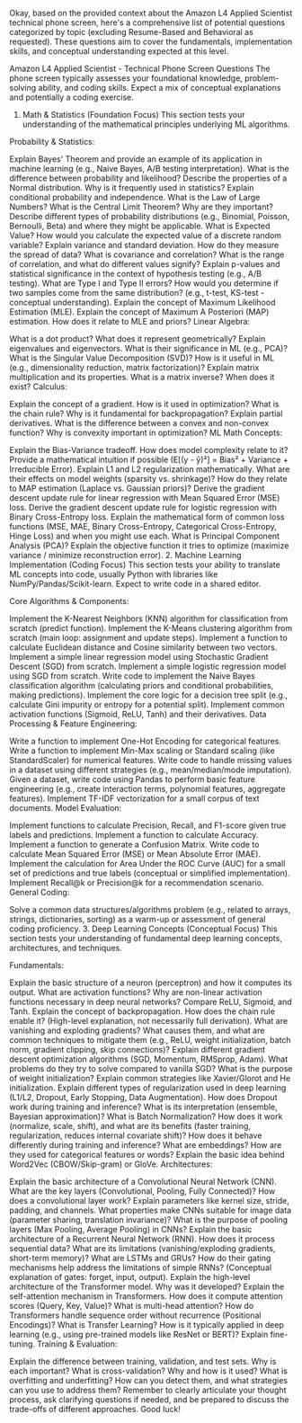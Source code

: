 Okay, based on the provided context about the Amazon L4 Applied Scientist technical phone screen, here's a comprehensive list of potential questions categorized by topic (excluding Resume-Based and Behavioral as requested). These questions aim to cover the fundamentals, implementation skills, and conceptual understanding expected at this level.

Amazon L4 Applied Scientist - Technical Phone Screen Questions
The phone screen typically assesses your foundational knowledge, problem-solving ability, and coding skills. Expect a mix of conceptual explanations and potentially a coding exercise.

1. Math & Statistics (Foundation Focus)
This section tests your understanding of the mathematical principles underlying ML algorithms.

Probability & Statistics:

Explain Bayes' Theorem and provide an example of its application in machine learning (e.g., Naive Bayes, A/B testing interpretation).
What is the difference between probability and likelihood?
Describe the properties of a Normal distribution. Why is it frequently used in statistics?
Explain conditional probability and independence.
What is the Law of Large Numbers? What is the Central Limit Theorem? Why are they important?
Describe different types of probability distributions (e.g., Binomial, Poisson, Bernoulli, Beta) and where they might be applicable.
What is Expected Value? How would you calculate the expected value of a discrete random variable?
Explain variance and standard deviation. How do they measure the spread of data?
What is covariance and correlation? What is the range of correlation, and what do different values signify?
Explain p-values and statistical significance in the context of hypothesis testing (e.g., A/B testing). What are Type I and Type II errors?
How would you determine if two samples come from the same distribution? (e.g., t-test, KS-test - conceptual understanding).
Explain the concept of Maximum Likelihood Estimation (MLE).
Explain the concept of Maximum A Posteriori (MAP) estimation. How does it relate to MLE and priors?
Linear Algebra:

What is a dot product? What does it represent geometrically?
Explain eigenvalues and eigenvectors. What is their significance in ML (e.g., PCA)?
What is the Singular Value Decomposition (SVD)? How is it useful in ML (e.g., dimensionality reduction, matrix factorization)?
Explain matrix multiplication and its properties.
What is a matrix inverse? When does it exist?
Calculus:

Explain the concept of a gradient. How is it used in optimization?
What is the chain rule? Why is it fundamental for backpropagation?
Explain partial derivatives.
What is the difference between a convex and non-convex function? Why is convexity important in optimization?
ML Math Concepts:

Explain the Bias-Variance tradeoff. How does model complexity relate to it? Provide a mathematical intuition if possible (E[(y - ŷ)²] = Bias² + Variance + Irreducible Error).
Explain L1 and L2 regularization mathematically. What are their effects on model weights (sparsity vs. shrinkage)? How do they relate to MAP estimation (Laplace vs. Gaussian priors)?
Derive the gradient descent update rule for linear regression with Mean Squared Error (MSE) loss.
Derive the gradient descent update rule for logistic regression with Binary Cross-Entropy loss.
Explain the mathematical form of common loss functions (MSE, MAE, Binary Cross-Entropy, Categorical Cross-Entropy, Hinge Loss) and when you might use each.
What is Principal Component Analysis (PCA)? Explain the objective function it tries to optimize (maximize variance / minimize reconstruction error).
2. Machine Learning Implementation (Coding Focus)
This section tests your ability to translate ML concepts into code, usually Python with libraries like NumPy/Pandas/Scikit-learn. Expect to write code in a shared editor.

Core Algorithms & Components:

Implement the K-Nearest Neighbors (KNN) algorithm for classification from scratch (predict function).
Implement the K-Means clustering algorithm from scratch (main loop: assignment and update steps).
Implement a function to calculate Euclidean distance and Cosine similarity between two vectors.
Implement a simple linear regression model using Stochastic Gradient Descent (SGD) from scratch.
Implement a simple logistic regression model using SGD from scratch.
Write code to implement the Naive Bayes classification algorithm (calculating priors and conditional probabilities, making predictions).
Implement the core logic for a decision tree split (e.g., calculate Gini impurity or entropy for a potential split).
Implement common activation functions (Sigmoid, ReLU, Tanh) and their derivatives.
Data Processing & Feature Engineering:

Write a function to implement One-Hot Encoding for categorical features.
Write a function to implement Min-Max scaling or Standard scaling (like StandardScaler) for numerical features.
Write code to handle missing values in a dataset using different strategies (e.g., mean/median/mode imputation).
Given a dataset, write code using Pandas to perform basic feature engineering (e.g., create interaction terms, polynomial features, aggregate features).
Implement TF-IDF vectorization for a small corpus of text documents.
Model Evaluation:

Implement functions to calculate Precision, Recall, and F1-score given true labels and predictions.
Implement a function to calculate Accuracy.
Implement a function to generate a Confusion Matrix.
Write code to calculate Mean Squared Error (MSE) or Mean Absolute Error (MAE).
Implement the calculation for Area Under the ROC Curve (AUC) for a small set of predictions and true labels (conceptual or simplified implementation).
Implement Recall@k or Precision@k for a recommendation scenario.
General Coding:

Solve a common data structures/algorithms problem (e.g., related to arrays, strings, dictionaries, sorting) as a warm-up or assessment of general coding proficiency.
3. Deep Learning Concepts (Conceptual Focus)
This section tests your understanding of fundamental deep learning concepts, architectures, and techniques.

Fundamentals:

Explain the basic structure of a neuron (perceptron) and how it computes its output.
What are activation functions? Why are non-linear activation functions necessary in deep neural networks? Compare ReLU, Sigmoid, and Tanh.
Explain the concept of backpropagation. How does the chain rule enable it? (High-level explanation, not necessarily full derivation).
What are vanishing and exploding gradients? What causes them, and what are common techniques to mitigate them (e.g., ReLU, weight initialization, batch norm, gradient clipping, skip connections)?
Explain different gradient descent optimization algorithms (SGD, Momentum, RMSprop, Adam). What problems do they try to solve compared to vanilla SGD?
What is the purpose of weight initialization? Explain common strategies like Xavier/Glorot and He initialization.
Explain different types of regularization used in deep learning (L1/L2, Dropout, Early Stopping, Data Augmentation). How does Dropout work during training and inference? What is its interpretation (ensemble, Bayesian approximation)?
What is Batch Normalization? How does it work (normalize, scale, shift), and what are its benefits (faster training, regularization, reduces internal covariate shift)? How does it behave differently during training and inference?
What are embeddings? How are they used for categorical features or words? Explain the basic idea behind Word2Vec (CBOW/Skip-gram) or GloVe.
Architectures:

Explain the basic architecture of a Convolutional Neural Network (CNN). What are the key layers (Convolutional, Pooling, Fully Connected)?
How does a convolutional layer work? Explain parameters like kernel size, stride, padding, and channels. What properties make CNNs suitable for image data (parameter sharing, translation invariance)?
What is the purpose of pooling layers (Max Pooling, Average Pooling) in CNNs?
Explain the basic architecture of a Recurrent Neural Network (RNN). How does it process sequential data? What are its limitations (vanishing/exploding gradients, short-term memory)?
What are LSTMs and GRUs? How do their gating mechanisms help address the limitations of simple RNNs? (Conceptual explanation of gates: forget, input, output).
Explain the high-level architecture of the Transformer model. Why was it developed?
Explain the self-attention mechanism in Transformers. How does it compute attention scores (Query, Key, Value)? What is multi-head attention?
How do Transformers handle sequence order without recurrence (Positional Encodings)?
What is Transfer Learning? How is it typically applied in deep learning (e.g., using pre-trained models like ResNet or BERT)? Explain fine-tuning.
Training & Evaluation:

Explain the difference between training, validation, and test sets. Why is each important?
What is cross-validation? Why and how is it used?
What is overfitting and underfitting? How can you detect them, and what strategies can you use to address them?
Remember to clearly articulate your thought process, ask clarifying questions if needed, and be prepared to discuss the trade-offs of different approaches. Good luck!

